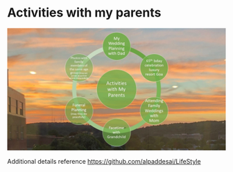 # Activities with my parents

![image](ActivitesWithParents.jpg)

Additional details reference https://github.com/alpaddesai/LifeStyle
